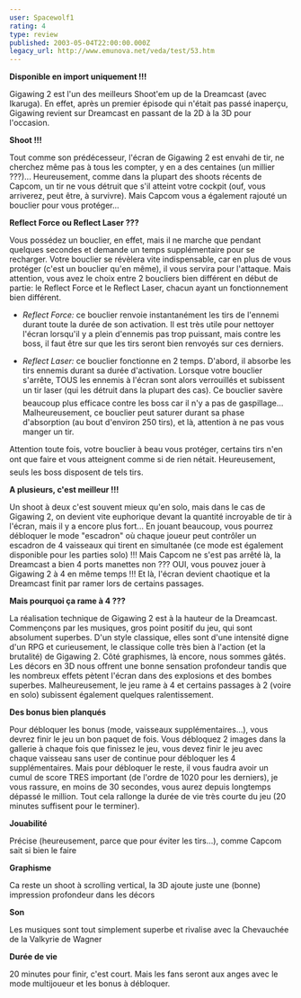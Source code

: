 ```yaml
---
user: Spacewolf1
rating: 4
type: review
published: 2003-05-04T22:00:00.000Z
legacy_url: http://www.emunova.net/veda/test/53.htm
---
```

**Disponible en import uniquement !!!**  

  

Gigawing 2 est l'un des meilleurs Shoot'em up de la Dreamcast (avec Ikaruga). En effet, après un premier épisode qui n'était pas passé inaperçu, Gigawing revient sur Dreamcast en passant de la 2D à la 3D pour l'occasion.  

  

**Shoot !!!**  

Tout comme son prédécesseur, l'écran de Gigawing 2 est envahi de tir, ne cherchez même pas à tous les compter, y en a des centaines (un millier ???)... Heureusement, comme dans la plupart des shoots récents de Capcom, un tir ne vous détruit que s'il atteint votre cockpit (ouf, vous arriverez, peut être, à survivre). Mais Capcom vous a également rajouté un bouclier pour vous protéger...  

  

**Reflect Force ou Reflect Laser ???**  

Vous possédez un bouclier, en effet, mais il ne marche que pendant quelques secondes et demande un temps supplémentaire pour se recharger. Votre bouclier se révèlera vite indispensable, car en plus de vous protéger (c'est un bouclier qu'en même), il vous servira pour l'attaque. Mais attention, vous avez le choix entre 2 boucliers bien différent en début de partie: le Reflect Force et le Reflect Laser, chacun ayant un fonctionnement bien différent.  


  

* _Reflect Force:_ ce bouclier renvoie instantanément les tirs de l'ennemi durant toute la durée de son activation. Il est très utile pour nettoyer l'écran lorsqu'il y a plein d'ennemis pas trop puissant, mais contre les boss, il faut être sur que les tirs seront bien renvoyés sur ces derniers.  

* _Reflect Laser:_ ce bouclier fonctionne en 2 temps. D'abord, il absorbe les tirs ennemis durant sa durée d'activation. Lorsque votre bouclier s'arrête, TOUS les ennemis à l'écran sont alors verrouillés et subissent un tir laser (qui les détruit dans la plupart des cas). Ce bouclier savère beaucoup plus efficace contre les boss car il n'y a pas de gaspillage... Malheureusement, ce bouclier peut saturer durant sa phase d'absorption (au bout d'environ 250 tirs), et là, attention à ne pas vous manger un tir.  

  

Attention toute fois, votre bouclier à beau vous protéger, certains tirs n'en ont que faire et vous atteignent comme si de rien nétait. Heureusement, seuls les boss disposent de tels tirs.  

  

**A plusieurs, c'est meilleur !!!**  

Un shoot à deux c'est souvent mieux qu'en solo, mais dans le cas de Gigawing 2, on devient vite euphorique devant la quantité incroyable de tir à l'écran, mais il y a encore plus fort... En jouant beaucoup, vous pourrez débloquer le mode "escadron" où chaque joueur peut contrôler un escadron de 4 vaisseaux qui tirent en simultanée (ce mode est également disponible pour les parties solo) !!! Mais Capcom ne s'est pas arrêté là, la Dreamcast a bien 4 ports manettes non ??? OUI, vous pouvez jouer à Gigawing 2 à 4 en même temps !!! Et là, l'écran devient chaotique et la Dreamcast finit par ramer lors de certains passages.  

  

**Mais pourquoi ça rame à 4 ???**  

La réalisation technique de Gigawing 2 est à la hauteur de la Dreamcast. Commençons par les musiques, gros point positif du jeu, qui sont absolument superbes. D'un style classique, elles sont d'une intensité digne d'un RPG et curieusement, le classique colle très bien à l'action (et la brutalité) de Gigawing 2\. Côté graphismes, là encore, nous sommes gâtés. Les décors en 3D nous offrent une bonne sensation profondeur tandis que les nombreux effets pètent l'écran dans des explosions et des bombes superbes. Malheureusement, le jeu rame à 4 et certains passages à 2 (voire en solo) subissent également quelques ralentissement.  

  

**Des bonus bien planqués**  

Pour débloquer les bonus (mode, vaisseaux supplémentaires...), vous devrez finir le jeu un bon paquet de fois. Vous débloquez 2 images dans la gallerie à chaque fois que finissez le jeu, vous devez finir le jeu avec chaque vaisseau sans user de continue pour débloquer les 4 supplémentaires. Mais pour débloquer le reste, il vous faudra avoir un cumul de score TRES important (de l'ordre de 1020 pour les derniers), je vous rassure, en moins de 30 secondes, vous aurez depuis longtemps dépassé le million. Tout cela rallonge la durée de vie très courte du jeu (20 minutes suffisent pour le terminer).  

  

  

**Jouabilité**  

Précise (heureusement, parce que pour éviter les tirs...), comme Capcom sait si bien le faire  

**Graphisme**  

Ca reste un shoot à scrolling vertical, la 3D ajoute juste une (bonne) impression profondeur dans les décors  

**Son**  

Les musiques sont tout simplement superbe et rivalise avec la Chevauchée de la Valkyrie de Wagner  

**Durée de vie**  

20 minutes pour finir, c'est court. Mais les fans seront aux anges avec le mode multijoueur et les bonus à débloquer.